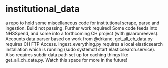 # institutional_data
a repo to hold some miscellaneous code for institutional scrape, parse and ingestion. Build not passing. Further work required! Some code feeds into NHSSpend, and some into a forthcoming CH project (with @aaronreeves). Accounts data parser based on work from @drkane. get_all_ch_data.py requires CH FTP Access. ingest_everything.py requires a local elasticsearch installation which is running (sudo systemctl start elasticsearch.service). Also requires subdir data path set up for caching things like get_all_ch_data.py. Watch this space for more in the future!
